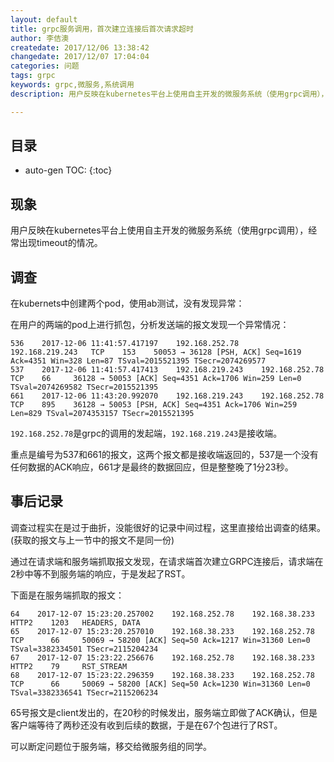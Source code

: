 ```yaml
---
layout: default
title: grpc服务调用，首次建立连接后首次请求超时
author: 李佶澳
createdate: 2017/12/06 13:38:42
changedate: 2017/12/07 17:04:04
categories: 问题
tags: grpc
keywords: grpc,微服务,系统调用
description: 用户反映在kubernetes平台上使用自主开发的微服务系统（使用grpc调用），经常出现timeout的情况。

---
```


## 目录
* auto-gen TOC:
{:toc}

## 现象

用户反映在kubernetes平台上使用自主开发的微服务系统（使用grpc调用），经常出现timeout的情况。

## 调查

在kubernets中创建两个pod，使用ab测试，没有发现异常：

在用户的两端的pod上进行抓包，分析发送端的报文发现一个异常情况：

	536    2017-12-06 11:41:57.417197    192.168.252.78     192.168.219.243   TCP    153    50053 → 36128 [PSH, ACK] Seq=1619 Ack=4351 Win=328 Len=87 TSval=2015521395 TSecr=2074269577
	537    2017-12-06 11:41:57.417413    192.168.219.243    192.168.252.78    TCP    66     36128 → 50053 [ACK] Seq=4351 Ack=1706 Win=259 Len=0 TSval=2074269582 TSecr=2015521395
	661    2017-12-06 11:43:20.992070    192.168.219.243    192.168.252.78    TCP    895    36128 → 50053 [PSH, ACK] Seq=4351 Ack=1706 Win=259 Len=829 TSval=2074353157 TSecr=2015521395

`192.168.252.78`是grpc的调用的发起端，`192.168.219.243`是接收端。

重点是编号为537和661的报文，这两个报文都是接收端返回的，537是一个没有任何数据的ACK响应，661才是最终的数据回应，但是整整晚了1分23秒。

## 事后记录

调查过程实在是过于曲折，没能很好的记录中间过程，这里直接给出调查的结果。(获取的报文与上一节中的报文不是同一份)

通过在请求端和服务端抓取报文发现，在请求端首次建立GRPC连接后，请求端在2秒中等不到服务端的响应，于是发起了RST。

下面是在服务端抓取的报文：

	64    2017-12-07 15:23:20.257002    192.168.252.78    192.168.38.233    HTTP2    1203   HEADERS, DATA
	65    2017-12-07 15:23:20.257010    192.168.38.233    192.168.252.78    TCP      66     50069 → 58200 [ACK] Seq=50 Ack=1217 Win=31360 Len=0 TSval=3382334501 TSecr=2115204234
	67    2017-12-07 15:23:22.256676    192.168.252.78    192.168.38.233    HTTP2    79     RST_STREAM
	68    2017-12-07 15:23:22.296359    192.168.38.233    192.168.252.78    TCP      66     50069 → 58200 [ACK] Seq=50 Ack=1230 Win=31360 Len=0 TSval=3382336541 TSecr=2115206234

65号报文是client发出的，在20秒的时候发出，服务端立即做了ACK确认，但是客户端等待了两秒还没有收到后续的数据，于是在67个包进行了RST。

可以断定问题位于服务端，移交给微服务组的同学。
